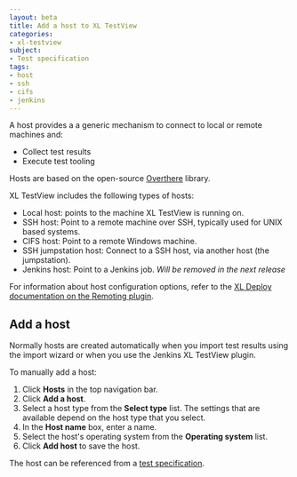 ```yaml
---
layout: beta
title: Add a host to XL TestView
categories:
- xl-testview
subject:
- Test specification
tags:
- host
- ssh
- cifs
- jenkins
---
```


A host provides a a generic mechanism to connect to local or remote machines and:

* Collect test results
* Execute test tooling

Hosts are based on the open-source [Overthere](https://github.com/xebialabs/overthere) library.

XL TestView includes the following types of hosts:

 * Local host: points to the machine XL TestView is running on.
 * SSH host: Point to a remote machine over SSH, typically used for UNIX based systems.
 * CIFS host: Point to a remote Windows machine.
 * SSH jumpstation host: Connect to a SSH host, via another host (the jumpstation).
 * Jenkins host: Point to a Jenkins job. *Will be removed in the next release*
 
 For information about host configuration options, refer to the [XL Deploy documentation on the Remoting plugin](/xl-deploy/concept/introduction-to-the-xl-deploy-remoting-plugin.html).
 
## Add a host

Normally hosts are created automatically when you import test results using the import wizard or when you use the Jenkins XL TestView plugin.

To manually add a host:
 
1. Click **Hosts** in the top navigation bar.
1. Click **Add a host**.
2. Select a host type from the **Select type** list. The settings that are available depend on the host type that you select.
3. In the **Host name** box, enter a name.
4. Select the host's operating system from the **Operating system** list.
5. Click **Add host** to save the host.

The host can be referenced from a [test specification](/xl-testview/how-to/add-a-test-specification.html).
